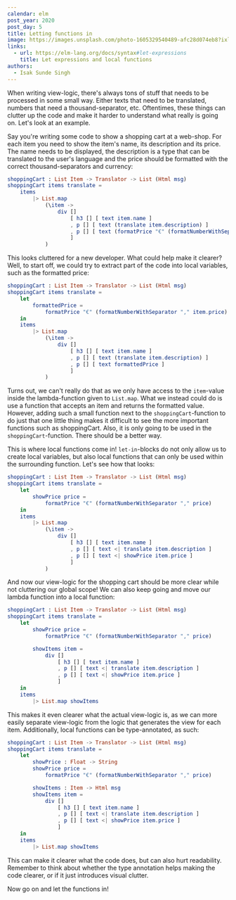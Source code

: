 ```yaml
---
calendar: elm
post_year: 2020
post_day: 5
title: Letting functions in
image: https://images.unsplash.com/photo-1605329540489-afc28d074eb8?ixlib=rb-1.2.1&ixid=eyJhcHBfaWQiOjEyMDd9&auto=format&fit=crop&w=1950&q=80
links:
  - url: https://elm-lang.org/docs/syntax#let-expressions
    title: Let expressions and local functions
authors:
  - Isak Sunde Singh
---
```

When writing view-logic, there's always tons of stuff that needs to be processed in some small way. Either texts that need to be translated, numbers that need a thousand-separator, etc. Oftentimes, these things can clutter up the code and make it harder to understand what really is going on. Let's look at an example.

Say you're writing some code to show a shopping cart at a web-shop. For each item you need to show the item's name, its description and its price. The name needs to be displayed, the description is a type that can be translated to the user's language and the price should be formatted with the correct thousand-separators and currency:

```elm
shoppingCart : List Item -> Translator -> List (Html msg)
shoppingCart items translate =
    items
        |> List.map
            (\item ->
                div []
                    [ h3 [] [ text item.name ]
                    , p [] [ text (translate item.description) ]
                    , p [] [ text (formatPrice "€" (formatNumberWithSeparator "," item.price)) ]
                    ]
            )
```

This looks cluttered for a new developer. What could help make it clearer? Well, to start off, we could try to extract part of the code into local variables, such as the formatted price:

```elm
shoppingCart : List Item -> Translator -> List (Html msg)
shoppingCart items translate =
    let
        formattedPrice =
            formatPrice "€" (formatNumberWithSeparator "," item.price)
    in
    items
        |> List.map
            (\item ->
                div []
                    [ h3 [] [ text item.name ]
                    , p [] [ text (translate item.description) ]
                    , p [] [ text formattedPrice ]
                    ]
            )
```

Turns out, we can't really do that as we only have access to the `item`-value inside the lambda-function given to `List.map`. What we instead could do is use a function that accepts an item and returns the formatted value. However, adding such a small function next to the `shoppingCart`-function to do just that one little thing makes it difficult to see the more important functions such as shoppingCart. Also, it is only going to be used in the `shoppingCart`-function. There should be a better way.

This is where local functions come in! `let-in`-blocks do not only allow us to create local variables, but also local functions that can only be used within the surrounding function. Let's see how that looks:

```elm
shoppingCart : List Item -> Translator -> List (Html msg)
shoppingCart items translate =
    let
        showPrice price =
            formatPrice "€" (formatNumberWithSeparator "," price)
    in
    items
        |> List.map
            (\item ->
                div []
                    [ h3 [] [ text item.name ]
                    , p [] [ text <| translate item.description ]
                    , p [] [ text <| showPrice item.price ]
                    ]
            )
```

And now our view-logic for the shopping cart should be more clear while not cluttering our global scope!
We can also keep going and move our lambda function into a local function:

```elm
shoppingCart : List Item -> Translator -> List (Html msg)
shoppingCart items translate =
    let
        showPrice price =
            formatPrice "€" (formatNumberWithSeparator "," price)

        showItems item =
            div []
                [ h3 [] [ text item.name ]
                , p [] [ text <| translate item.description ]
                , p [] [ text <| showPrice item.price ]
                ]
    in
    items
        |> List.map showItems
```

This makes it even clearer what the actual view-logic is, as we can more easily separate view-logic from the logic that generates the view for each item.
Additionally, local functions can be type-annotated, as such:

```elm
shoppingCart : List Item -> Translator -> List (Html msg)
shoppingCart items translate =
    let
        showPrice : Float -> String
        showPrice price =
            formatPrice "€" (formatNumberWithSeparator "," price)

        showItems : Item -> Html msg
        showItems item =
            div []
                [ h3 [] [ text item.name ]
                , p [] [ text <| translate item.description ]
                , p [] [ text <| showPrice item.price ]
                ]
    in
    items
        |> List.map showItems
```

This can make it clearer what the code does, but can also hurt readability.
Remember to think about whether the type annotation helps making the code clearer, or if it just introduces visual clutter.

Now go on and let the functions in!
